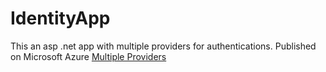 # IdentityApp
This an asp .net app with multiple providers for authentications.
Published on Microsoft Azure [Multiple Providers](https://social-logins.azurewebsites.net/)
